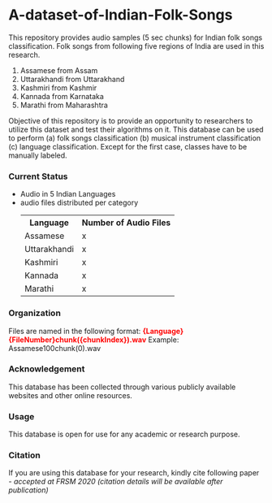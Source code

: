 # A-dataset-of-Indian-Folk-Songs

This repository provides audio samples (5 sec
chunks) for Indian folk songs classification. Folk
songs from following five regions of India are used
in this research.

<ol>
  <li>Assamese from Assam</li>
  <li>Uttarakhandi from Uttarakhand</li>
  <li>Kashmiri from Kashmir</li>
  <li>Kannada from Karnataka</li>
  <li>Marathi from Maharashtra</li>
</ol> 

Objective of this repository is to provide an
opportunity to researchers to utilize this dataset
and test their algorithms on it. This database can
be used to perform (a) folk songs classification (b)
musical instrument classification (c) language
classification. Except for the first case, classes have
to be manually labeled.

<h3>Current Status</h3>
<ul>
  <li>Audio in 5 Indian Languages</li>
  <li>audio files distributed per category</li>
  
  <table>
    <tr>
      <th>Language</th>
      <th>Number of Audio Files</th>
    </tr>
    <tr>
      <td>Assamese</td>
      <td>x</td>
    </tr>
    <tr>
      <td>Uttarakhandi</td>
       <td>x</td>
    </tr>
    <tr>
      <td>Kashmiri</td>
      <td>x</td>
    </tr>
    <tr>
      <td>Kannada</td>
      <td>x</td>
    </tr>
    <tr>
      <td>Marathi</td>
      <td>x</td>
    </tr>
  </table>
</ul>

<h3>Organization</h3>
Files are named in the following format: <b style='color:red'>{Language}{FileNumber}chunk({chunkIndex}).wav</b> Example: Assamese100chunk(0).wav

<h3>Acknowledgement</h3>
This database has been collected through various
publicly available websites and other online
resources.

<h3>Usage</h3>
This database is open for use for any academic or
research purpose.

<h3>Citation</h3>
If you are using this database for your research,
kindly cite following paper
<i>- accepted at FRSM 2020 (citation details will be
available after publication)</i>
